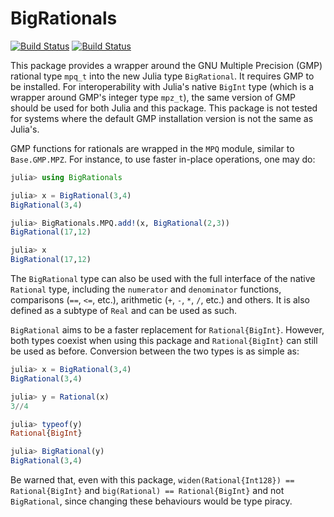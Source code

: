 # BigRationals

[![Build Status](https://travis-ci.com/Liozou/BigRationals.jl.svg?branch=master)](https://travis-ci.com/Liozou/BigRationals.jl)
[![Build Status](https://ci.appveyor.com/api/projects/status/github/Liozou/BigRationals.jl?svg=true)](https://ci.appveyor.com/project/Liozou/BigRationals-jl)

This package provides a wrapper around the GNU Multiple Precision (GMP) rational type `mpq_t` into the new Julia type `BigRational`. It requires GMP to be installed.
For interoperability with Julia's native `BigInt` type (which is a wrapper around GMP's integer type `mpz_t`), the same version of GMP should be used for both Julia and this package. This package is not tested for systems where the default GMP installation version is not the same as Julia's.

GMP functions for rationals are wrapped in the `MPQ` module, similar to `Base.GMP.MPZ`. For instance, to use faster in-place operations, one may do:
```julia
julia> using BigRationals

julia> x = BigRational(3,4)
BigRational(3,4)

julia> BigRationals.MPQ.add!(x, BigRational(2,3))
BigRational(17,12)

julia> x
BigRational(17,12)
```

The `BigRational` type can also be used with the full interface of the native `Rational` type, including the `numerator` and `denominator` functions, comparisons (`==`, `<=`, etc.), arithmetic (`+`, `-`, `*`, `/`, etc.) and others. It is also defined as a subtype of `Real` and can be used as such.

`BigRational` aims to be a faster replacement for `Rational{BigInt}`. However, both types coexist when using this package and `Rational{BigInt}` can still be used as before. Conversion between the two types is as simple as:
```julia
julia> x = BigRational(3,4)
BigRational(3,4)

julia> y = Rational(x)
3//4

julia> typeof(y)
Rational{BigInt}

julia> BigRational(y)
BigRational(3,4)
```

Be warned that, even with this package, `widen(Rational{Int128}) == Rational{BigInt}` and `big(Rational) == Rational{BigInt}` and not `BigRational`, since changing these behaviours would be type piracy.


